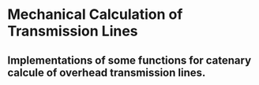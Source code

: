 Mechanical Calculation of Transmission Lines
============================================

Implementations of some functions for catenary calcule of overhead transmission lines.
--------------------------------------------------------------------------------------
